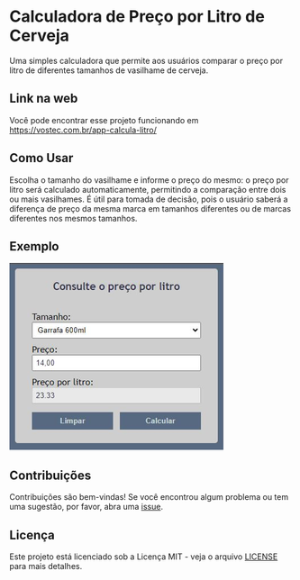 # Calculadora de Preço por Litro de Cerveja

Uma simples calculadora que permite aos usuários comparar o preço por litro de diferentes tamanhos de vasilhame de cerveja.

## Link na web

Você pode encontrar esse projeto funcionando em https://vostec.com.br/app-calcula-litro/

## Como Usar

Escolha o tamanho do vasilhame e informe o preço do mesmo: o preço por litro será calculado automaticamente, permitindo a comparação entre dois ou mais vasilhames. É útil para tomada de decisão, pois o usuário saberá a diferença de preço da mesma marca em tamanhos diferentes ou de marcas diferentes nos mesmos tamanhos.

## Exemplo

![Screenshot](calcula-litro.jpg)

## Contribuições

Contribuições são bem-vindas! Se você encontrou algum problema ou tem uma sugestão, por favor, abra uma [issue](https://github.com/Vinicius0382/CalculaLitro/issues).

## Licença

Este projeto está licenciado sob a Licença MIT - veja o arquivo [LICENSE](LICENSE) para mais detalhes.

